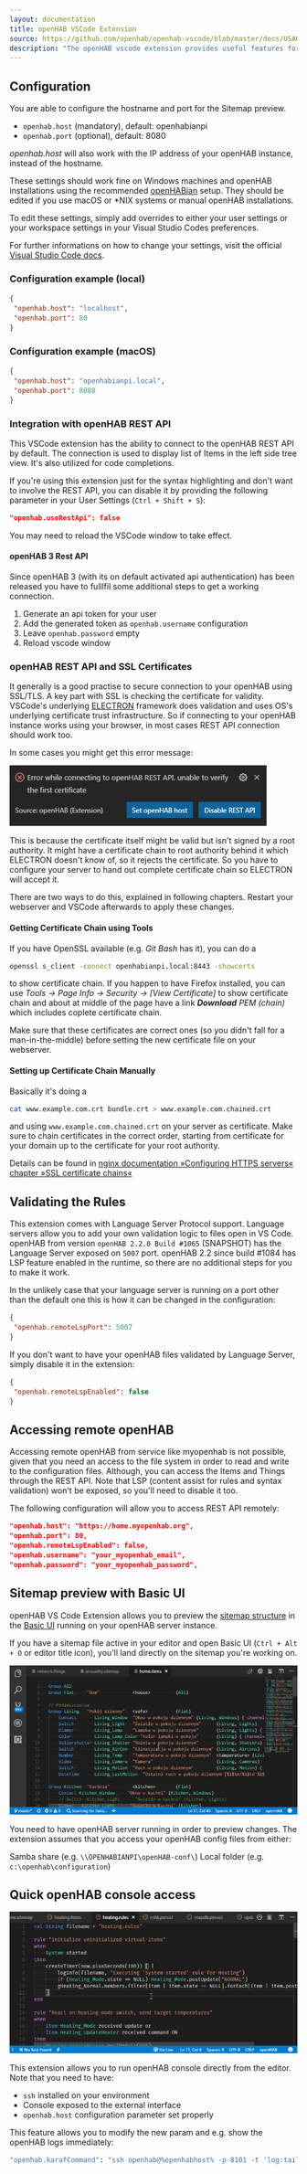 ```yaml
---
layout: documentation
title: openHAB VSCode Extension
source: https://github.com/openhab/openhab-vscode/blob/master/docs/USAGE.md
description: "The openHAB vscode extension provides useful features for configuration and maintenance of your openHAB environment."
---
```


## Configuration

You are able to configure the hostname and port for the Sitemap preview.

- `openhab.host` (mandatory), default: openhabianpi
- `openhab.port` (optional), default: 8080

*openhab.host* will also work with the IP address of your openHAB instance, instead of the hostname.

These settings should work fine on Windows machines and openHAB installations using the recommended [openHABian](https://www.openhab.org/docs/installation/openhabian.html) setup.
They should be edited if you use macOS or &ast;NIX systems or manual openHAB installations.

To edit these settings, simply add overrides to either your user settings or your workspace settings in your Visual Studio Codes preferences.

For further informations on how to change your settings, visit the official [Visual Studio Code docs](https://code.visualstudio.com/docs/getstarted/settings).

### Configuration example (local)

```json
{
 "openhab.host": "localhost",
 "openhab.port": 80
}
```

### Configuration example (macOS)

```json
{
 "openhab.host": "openhabianpi.local",
 "openhab.port": 8080
}
```

### Integration with openHAB REST API

This VSCode extension has the ability to connect to the openHAB REST API by default.
The connection is used to display list of Items in the left side tree view.
It's also utilized for code completions.

If you're using this extension just for the syntax highlighting
and don't want to involve the REST API, you can disable it by providing
the following parameter in your User Settings (`Ctrl + Shift + S`):

```json
"openhab.useRestApi": false
```

You may need to reload the VSCode window to take effect.

#### openHAB 3 Rest API

Since openHAB 3 (with its on default activated api authentication) has been released you have to fulllfil some additional steps to get a working connection.

1. Generate an api token for your user
2. Add the generated token as `openhab.username` configuration
3. Leave `openhab.password` empty
4. Reload vscode window

### openHAB REST API and SSL Certificates

It generally is a good practise to secure connection to your openHAB using SSL/TLS.
A key part with SSL is checking the certificate for validity.
VSCode's underlying [ELECTRON](https://electronjs.org/) framework does validation and uses OS's underlying certificate trust infrastructure.
So if connecting to your openHAB instance works using your browser, in most cases REST API connection should work too.

In some cases you might get this error message:

![Error while connection to openHAB REST API. unable to verify the first certificate](images/openhab-error-rest-first-certificate.png)

This is because the certificate itself might be valid but isn't signed by a root authority.
It might have a certificate chain to root authority behind it which ELECTRON doesn't know of, so it rejects the certificate.
So you have to configure your server to hand out complete certificate chain so ELECTRON will accept it.

There are two ways to do this, explained in following chapters.
Restart your webserver and VSCode afterwards to apply these changes.

#### Getting Certificate Chain using Tools

If you have OpenSSL available (e.g. *Git Bash* has it), you can do a

```bash
openssl s_client -connect openhabianpi.local:8443 -showcerts
```

to show certificate chain.
If you happen to have Firefox installed, you can use *Tools -> Page Info -> Security -> [View Certificate]* to show certificate chain and about at middle of the page have a link ***Download** PEM (chain)* which includes coplete certificate chain.

Make sure that these certificates are correct ones (so you didn't fall for a man-in-the-middle) before setting the new certificate file on your webserver.

#### Setting up Certificate Chain Manually

Basically it's doing a

```bash
cat www.example.com.crt bundle.crt > www.example.com.chained.crt
```

and using ``www.example.com.chained.crt`` on your server as certificate.
Make sure to chain certificates in the correct order, starting from certificate for your domain up to the certificate for your root authority.

Details can be found in [nginx documentation »Configuring HTTPS servers« chapter »SSL certificate chains«](https://nginx.org/en/docs/http/configuring_https_servers.html#chains)

## Validating the Rules

This extension comes with Language Server Protocol support.
Language servers allow you to add your own validation logic to files open in VS Code.
openHAB from version `openHAB 2.2.0 Build #1065` (SNAPSHOT) has the Language Server exposed on `5007` port.
openHAB 2.2 since build #1084 has LSP feature enabled in the runtime, so there are no additional steps for you to make it work.

In the unlikely case that your language server is running on a port other than the default one this is how it can be changed in the configuration:

```json
{
 "openhab.remoteLspPort": 5007
}
```

If you don't want to have your openHAB files validated by Language Server, simply disable it in the extension:

```json
{
 "openhab.remoteLspEnabled": false
}
```

## Accessing remote openHAB

Accessing remote openHAB from service like myopenhab is not possible, given that you need an access to the file system in order to read and write to the configuration files.
Although, you can access the Items and Things through the REST API.
Note that LSP (content assist for rules and syntax validation) won't be exposed, so you'll need to disable it too.

The following configuration will allow you to access REST API remotely:

```json
"openhab.host": "https://home.myopenhab.org",
"openhab.port": 80,
"openhab.remoteLspEnabled": false,
"openhab.username": "your_myopenhab_email",
"openhab.password": "your_myopenhab_password",
```

## Sitemap preview with Basic UI

openHAB VS Code Extension allows you to preview the [sitemap structure](https://www.openhab.org/docs/configuration/sitemaps.html) in the [Basic UI](https://www.openhab.org/docs/configuration/ui/basic/) running on your openHAB server instance.

If you have a sitemap file active in your editor and open Basic UI (`Ctrl + Alt + O` or editor title icon), you'll land directly on the sitemap you're working on.

![Intelligent sitemap preview](images/openhab-sitemap.gif)

You need to have openHAB server running in order to preview changes.
The extension assumes that you access your openHAB config files from either:

Samba share (e.g. `\\OPENHABIANPI\openHAB-conf\`)
Local folder (e.g. `c:\openhab\configuration`)

## Quick openHAB console access

![Quick openHAB console access](images/openhab-console.gif)

This extension allows you to run openHAB console directly from the editor.
Note that you need to have:

- `ssh` installed on your environment
- Console exposed to the external interface
- `openhab.host` configuration parameter set properly

This feature allows you to modify the new param and e.g. show the openHAB logs immediately:

```bash
"openhab.karafCommand": "ssh openhab@%openhabhost% -p 8101 -t 'log:tail'",
```
